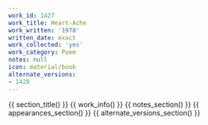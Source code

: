 ```yaml
---
work_id: 1427
work_title: Heart-Ache
work_written: '1978'
written_date: exact
work_collected: 'yes'
work_category: Poem
notes: null
icon: material/book
alternate_versions:
- 1428
---
```


{{ section_title() }}
{{ work_info() }}
{{ notes_section() }}
{{ appearances_section() }}
{{ alternate_versions_section() }}